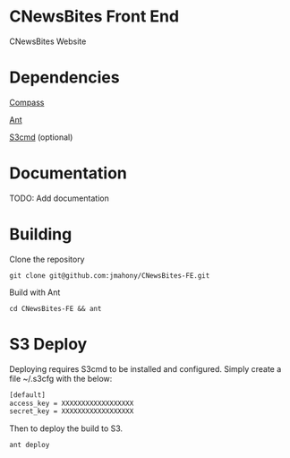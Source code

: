 CNewsBites Front End
====

CNewsBites Website

# Dependencies
[Compass](http://compass-style.org/)

[Ant](http://ant.apache.org/)

[S3cmd](http://s3tools.org/download) (optional)

# Documentation
TODO: Add documentation

# Building
Clone the repository
```
git clone git@github.com:jmahony/CNewsBites-FE.git
```

Build with Ant
```
cd CNewsBites-FE && ant
```

# S3 Deploy
Deploying requires S3cmd to be installed and configured. Simply create a file ~/.s3cfg with the below:
```xml
[default]
access_key = XXXXXXXXXXXXXXXXXX
secret_key = XXXXXXXXXXXXXXXXXX
```

Then to deploy the build to S3. 
```
ant deploy
```